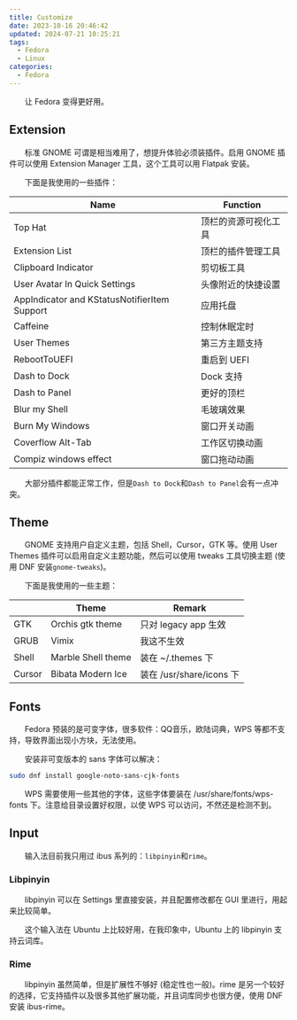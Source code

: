 ```yaml
---
title: Customize
date: 2023-10-16 20:46:42
updated: 2024-07-21 10:25:21
tags:
  - Fedora
  - Linux
categories:
  - Fedora
---
```


&emsp;&emsp;让 Fedora 变得更好用。

<!-- more -->

## Extension

&emsp;&emsp;标准 GNOME 可谓是相当难用了，想提升体验必须装插件。启用 GNOME 插件可以使用 Extension Manager 工具，这个工具可以用 Flatpak 安装。

&emsp;&emsp;下面是我使用的一些插件：

| Name                                         | Function             |
| -------------------------------------------- | -------------------- |
| Top Hat                                      | 顶栏的资源可视化工具 |
| Extension List                               | 顶栏的插件管理工具   |
| Clipboard Indicator                          | 剪切板工具           |
| User Avatar In Quick Settings                | 头像附近的快捷设置   |
| AppIndicator and KStatusNotifierItem Support | 应用托盘             |
| Caffeine                                     | 控制休眠定时         |
| User Themes                                  | 第三方主题支持       |
| RebootToUEFI                                 | 重启到 UEFI          |
| Dash to Dock                                 | Dock 支持            |
| Dash to Panel                                | 更好的顶栏           |
| Blur my Shell                                | 毛玻璃效果           |
| Burn My Windows                              | 窗口开关动画         |
| Coverflow Alt-Tab                            | 工作区切换动画       |
| Compiz windows effect                        | 窗口拖动动画         |

&emsp;&emsp;大部分插件都能正常工作，但是`Dash to Dock`和`Dash to Panel`会有一点冲突。

## Theme

&emsp;&emsp;GNOME 支持用户自定义主题，包括 Shell，Cursor，GTK 等。使用 User Themes 插件可以启用自定义主题功能，然后可以使用 tweaks 工具切换主题 (使用 DNF 安装`gnome-tweaks`)。

&emsp;&emsp;下面是我使用的一些主题：

|        | Theme              | Remark                   |
| ------ | ------------------ | ------------------------ |
| GTK    | Orchis gtk theme   | 只对 legacy app 生效     |
| GRUB   | Vimix              | 我这不生效               |
| Shell  | Marble Shell theme | 装在 ~/.themes 下        |
| Cursor | Bibata Modern Ice  | 装在 /usr/share/icons 下 |

## Fonts

&emsp;&emsp;Fedora 预装的是可变字体，很多软件：QQ音乐，欧陆词典，WPS 等都不支持，导致界面出现小方块，无法使用。

&emsp;&emsp;安装非可变版本的 sans 字体可以解决：

```bash
sudo dnf install google-noto-sans-cjk-fonts
```

&emsp;&emsp;WPS 需要使用一些其他的字体，这些字体要装在 /usr/share/fonts/wps-fonts 下。注意给目录设置好权限，以使 WPS 可以访问，不然还是检测不到。

## Input

&emsp;&emsp;输入法目前我只用过 ibus 系列的：`libpinyin`和`rime`。

### Libpinyin

&emsp;&emsp;libpinyin 可以在 Settings 里直接安装，并且配置修改都在 GUI 里进行，用起来比较简单。

&emsp;&emsp;这个输入法在 Ubuntu 上比较好用，在我印象中，Ubuntu 上的 libpinyin 支持云词库。

### Rime

&emsp;&emsp;libpinyin 虽然简单，但是扩展性不够好 (稳定性也一般)。rime 是另一个较好的选择，它支持插件以及很多其他扩展功能，并且词库同步也很方便，使用 DNF 安装 ibus-rime。
